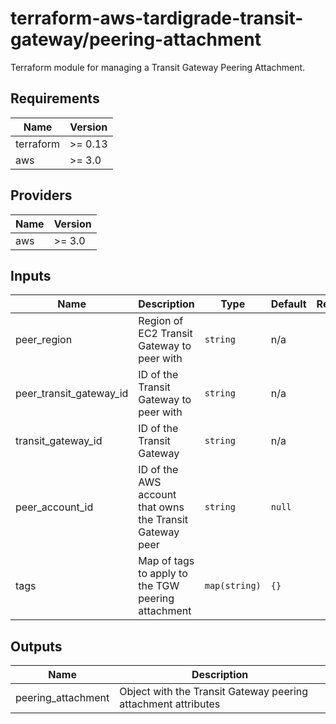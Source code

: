 # terraform-aws-tardigrade-transit-gateway/peering-attachment

Terraform module for managing a Transit Gateway Peering Attachment.

<!-- BEGIN TFDOCS -->
## Requirements

| Name | Version |
|------|---------|
| terraform | >= 0.13 |
| aws | >= 3.0 |

## Providers

| Name | Version |
|------|---------|
| aws | >= 3.0 |

## Inputs

| Name | Description | Type | Default | Required |
|------|-------------|------|---------|:--------:|
| peer\_region | Region of EC2 Transit Gateway to peer with | `string` | n/a | yes |
| peer\_transit\_gateway\_id | ID of the Transit Gateway to peer with | `string` | n/a | yes |
| transit\_gateway\_id | ID of the Transit Gateway | `string` | n/a | yes |
| peer\_account\_id | ID of the AWS account that owns the Transit Gateway peer | `string` | `null` | no |
| tags | Map of tags to apply to the TGW peering attachment | `map(string)` | `{}` | no |

## Outputs

| Name | Description |
|------|-------------|
| peering\_attachment | Object with the Transit Gateway peering attachment attributes |

<!-- END TFDOCS -->
